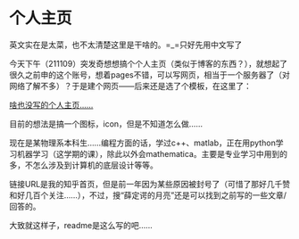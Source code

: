 # 个人主页

英文实在是太菜，也不太清楚这里是干啥的。=_=只好先用中文写了

今天下午（211109）突发奇想想搞个个人主页（类似于博客的东西？），就想起了很久之前申的这个账号，想着pages不错，可以写网页，相当于一个服务器了（对网络了解不多）？于是建个网页——后来还是选了个模板，在这里了：

[啥也没写的个人主页……](https://shbookp.github.io/)

目前的想法是搞一个图标，icon，但是不知道怎么做……

现在是某物理系本科生……编程方面的话，学过c++、matlab，正在用python学习机器学习（这学期的课），除此以外会mathematica。主要是专业学习中用到的多，不怎么涉及到计算机的底层设计等等。

链接URL是我的知乎首页，但是前一年因为某些原因被封号了（可惜了那好几千赞和好几百个关注……），不过，搜“薛定谔的月亮”还是可以找到之前写的一些文章/回答的。

大致就这样子，readme是这么写的吧……
